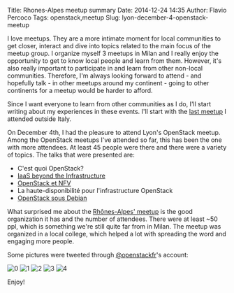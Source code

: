 Title: Rhones-Alpes meetup summary
Date: 2014-12-24 14:35
Author: Flavio Percoco
Tags: openstack,meetup
Slug: lyon-december-4-openstack-meetup

I love meetups. They are a more intimate moment for local communities to get closer, interact and dive into topics related to the main focus of the meetup group. I organize myself 3 meetups in Milan and I really enjoy the opportunity to get to know local people and learn from them. However, it's also really important to participate in and learn from other non-local communities. Therefore, I'm  always looking forward to attend - and hopefully talk - in other meetups around my continent - going to other continents for a meetup would be harder to afford.

Since I want everyone to learn from other communities as I do, I'll start writing about my experiences in these events. I'll start with the [last meetup](http://www.meetup.com/OpenStack-Rhone-Alpes/events/218683258/) I attended outside Italy.

On December 4th, I had the pleasure to attend Lyon's OpenStack meetup. Among the OpenStack meetups I've attended so far, this has been the one with more attendees. At least 45 people were there and there were a variety of topics. The talks that were presented are:

* C'est quoi OpenStack?
* [IaaS beyond the Infrastructure](https://speakerdeck.com/flaper87/iaas-beyond-infrastructure)
* [OpenStack et NFV](http://www.slideshare.net/mpodini/openstack-meetup-42466593)
* La haute-disponibilité pour l'infrastructure OpenStack
* [OpenStack sous Debian](http://openstack.alioth.debian.org/openstack_debian_lyon.odp)

What surprised me about the [Rhônes-Alpes' meetup](http://www.meetup.com/OpenStack-Rhone-Alpes/) is the good organization it has and the number of attendees. There were at least ~50 ppl, which is something we're still quite far from in Milan. The meetup was organized in a local college, which helped a lot with spreading the word and engaging more people.

Some pictures were tweeted through [@openstackfr](https://twitter.com/openstackfr)'s account:

![0](https://pbs.twimg.com/media/B4B2tO8CcAIFQwi.jpg:large)
![1](https://pbs.twimg.com/media/B4BxMBAIEAAlh7w.jpg:large)
![2](https://pbs.twimg.com/media/B4B1_mEIAAA3n4k.jpg:large)
![3](https://pbs.twimg.com/media/B4B_op9CAAA9XBG.jpg:large)
![4](https://pbs.twimg.com/media/B4CIBjVIAAAGQK5.jpg:large)

Enjoy!
